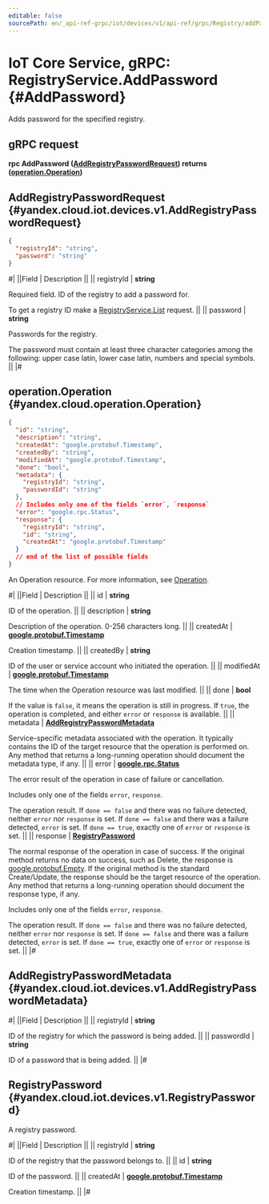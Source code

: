 ```yaml
---
editable: false
sourcePath: en/_api-ref-grpc/iot/devices/v1/api-ref/grpc/Registry/addPassword.md
---
```


# IoT Core Service, gRPC: RegistryService.AddPassword {#AddPassword}

Adds password for the specified registry.

## gRPC request

**rpc AddPassword ([AddRegistryPasswordRequest](#yandex.cloud.iot.devices.v1.AddRegistryPasswordRequest)) returns ([operation.Operation](#yandex.cloud.operation.Operation))**

## AddRegistryPasswordRequest {#yandex.cloud.iot.devices.v1.AddRegistryPasswordRequest}

```json
{
  "registryId": "string",
  "password": "string"
}
```

#|
||Field | Description ||
|| registryId | **string**

Required field. ID of the registry to add a password for.

To get a registry ID make a [RegistryService.List](/docs/iot-core/api-ref/grpc/Registry/list#List) request. ||
|| password | **string**

Passwords for the registry.

The password must contain at least three character categories among the following: upper case latin, lower case latin, numbers and special symbols. ||
|#

## operation.Operation {#yandex.cloud.operation.Operation}

```json
{
  "id": "string",
  "description": "string",
  "createdAt": "google.protobuf.Timestamp",
  "createdBy": "string",
  "modifiedAt": "google.protobuf.Timestamp",
  "done": "bool",
  "metadata": {
    "registryId": "string",
    "passwordId": "string"
  },
  // Includes only one of the fields `error`, `response`
  "error": "google.rpc.Status",
  "response": {
    "registryId": "string",
    "id": "string",
    "createdAt": "google.protobuf.Timestamp"
  }
  // end of the list of possible fields
}
```

An Operation resource. For more information, see [Operation](/docs/api-design-guide/concepts/operation).

#|
||Field | Description ||
|| id | **string**

ID of the operation. ||
|| description | **string**

Description of the operation. 0-256 characters long. ||
|| createdAt | **[google.protobuf.Timestamp](https://developers.google.com/protocol-buffers/docs/reference/google.protobuf#timestamp)**

Creation timestamp. ||
|| createdBy | **string**

ID of the user or service account who initiated the operation. ||
|| modifiedAt | **[google.protobuf.Timestamp](https://developers.google.com/protocol-buffers/docs/reference/google.protobuf#timestamp)**

The time when the Operation resource was last modified. ||
|| done | **bool**

If the value is `false`, it means the operation is still in progress.
If `true`, the operation is completed, and either `error` or `response` is available. ||
|| metadata | **[AddRegistryPasswordMetadata](#yandex.cloud.iot.devices.v1.AddRegistryPasswordMetadata)**

Service-specific metadata associated with the operation.
It typically contains the ID of the target resource that the operation is performed on.
Any method that returns a long-running operation should document the metadata type, if any. ||
|| error | **[google.rpc.Status](https://cloud.google.com/tasks/docs/reference/rpc/google.rpc#status)**

The error result of the operation in case of failure or cancellation.

Includes only one of the fields `error`, `response`.

The operation result.
If `done == false` and there was no failure detected, neither `error` nor `response` is set.
If `done == false` and there was a failure detected, `error` is set.
If `done == true`, exactly one of `error` or `response` is set. ||
|| response | **[RegistryPassword](#yandex.cloud.iot.devices.v1.RegistryPassword)**

The normal response of the operation in case of success.
If the original method returns no data on success, such as Delete,
the response is [google.protobuf.Empty](https://developers.google.com/protocol-buffers/docs/reference/google.protobuf#google.protobuf.Empty).
If the original method is the standard Create/Update,
the response should be the target resource of the operation.
Any method that returns a long-running operation should document the response type, if any.

Includes only one of the fields `error`, `response`.

The operation result.
If `done == false` and there was no failure detected, neither `error` nor `response` is set.
If `done == false` and there was a failure detected, `error` is set.
If `done == true`, exactly one of `error` or `response` is set. ||
|#

## AddRegistryPasswordMetadata {#yandex.cloud.iot.devices.v1.AddRegistryPasswordMetadata}

#|
||Field | Description ||
|| registryId | **string**

ID of the registry for which the password is being added. ||
|| passwordId | **string**

ID of a password that is being added. ||
|#

## RegistryPassword {#yandex.cloud.iot.devices.v1.RegistryPassword}

A registry password.

#|
||Field | Description ||
|| registryId | **string**

ID of the registry that the password belongs to. ||
|| id | **string**

ID of the password. ||
|| createdAt | **[google.protobuf.Timestamp](https://developers.google.com/protocol-buffers/docs/reference/google.protobuf#timestamp)**

Creation timestamp. ||
|#
